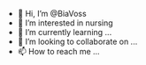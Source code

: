 - 👋 Hi, I’m @BiaVoss
- 👀 I’m interested in nursing
- 🌱 I’m currently learning ...
- 💞️ I’m looking to collaborate on ...
- 📫 How to reach me ...

<!---
BiaVoss/BiaVoss is a ✨ special ✨ repository because its `README.md` (this file) appears on your GitHub profile.
You can click the Preview link to take a look at your changes.
--->
